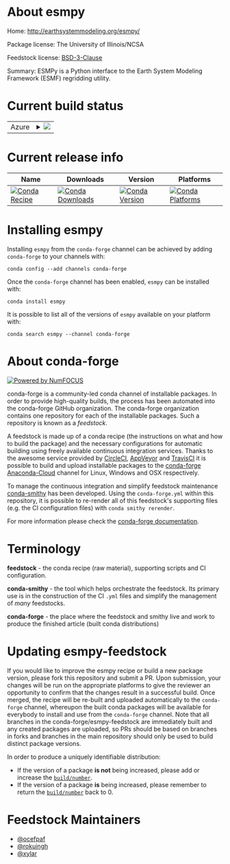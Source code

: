About esmpy
===========

Home: http://earthsystemmodeling.org/esmpy/

Package license: The University of Illinois/NCSA

Feedstock license: [BSD-3-Clause](https://github.com/conda-forge/esmpy-feedstock/blob/master/LICENSE.txt)

Summary: ESMPy is a Python interface to the Earth System Modeling Framework (ESMF) regridding utility.

Current build status
====================


<table>
    
  <tr>
    <td>Azure</td>
    <td>
      <details>
        <summary>
          <a href="https://dev.azure.com/conda-forge/feedstock-builds/_build/latest?definitionId=5321&branchName=master">
            <img src="https://dev.azure.com/conda-forge/feedstock-builds/_apis/build/status/esmpy-feedstock?branchName=master">
          </a>
        </summary>
        <table>
          <thead><tr><th>Variant</th><th>Status</th></tr></thead>
          <tbody><tr>
              <td>linux_64_mpimpichnumpy1.17python3.6.____cpython</td>
              <td>
                <a href="https://dev.azure.com/conda-forge/feedstock-builds/_build/latest?definitionId=5321&branchName=master">
                  <img src="https://dev.azure.com/conda-forge/feedstock-builds/_apis/build/status/esmpy-feedstock?branchName=master&jobName=linux&configuration=linux_64_mpimpichnumpy1.17python3.6.____cpython" alt="variant">
                </a>
              </td>
            </tr><tr>
              <td>linux_64_mpimpichnumpy1.17python3.7.____cpython</td>
              <td>
                <a href="https://dev.azure.com/conda-forge/feedstock-builds/_build/latest?definitionId=5321&branchName=master">
                  <img src="https://dev.azure.com/conda-forge/feedstock-builds/_apis/build/status/esmpy-feedstock?branchName=master&jobName=linux&configuration=linux_64_mpimpichnumpy1.17python3.7.____cpython" alt="variant">
                </a>
              </td>
            </tr><tr>
              <td>linux_64_mpimpichnumpy1.17python3.8.____cpython</td>
              <td>
                <a href="https://dev.azure.com/conda-forge/feedstock-builds/_build/latest?definitionId=5321&branchName=master">
                  <img src="https://dev.azure.com/conda-forge/feedstock-builds/_apis/build/status/esmpy-feedstock?branchName=master&jobName=linux&configuration=linux_64_mpimpichnumpy1.17python3.8.____cpython" alt="variant">
                </a>
              </td>
            </tr><tr>
              <td>linux_64_mpimpichnumpy1.19python3.7.____73_pypy</td>
              <td>
                <a href="https://dev.azure.com/conda-forge/feedstock-builds/_build/latest?definitionId=5321&branchName=master">
                  <img src="https://dev.azure.com/conda-forge/feedstock-builds/_apis/build/status/esmpy-feedstock?branchName=master&jobName=linux&configuration=linux_64_mpimpichnumpy1.19python3.7.____73_pypy" alt="variant">
                </a>
              </td>
            </tr><tr>
              <td>linux_64_mpimpichnumpy1.19python3.9.____cpython</td>
              <td>
                <a href="https://dev.azure.com/conda-forge/feedstock-builds/_build/latest?definitionId=5321&branchName=master">
                  <img src="https://dev.azure.com/conda-forge/feedstock-builds/_apis/build/status/esmpy-feedstock?branchName=master&jobName=linux&configuration=linux_64_mpimpichnumpy1.19python3.9.____cpython" alt="variant">
                </a>
              </td>
            </tr><tr>
              <td>linux_64_mpinompinumpy1.17python3.6.____cpython</td>
              <td>
                <a href="https://dev.azure.com/conda-forge/feedstock-builds/_build/latest?definitionId=5321&branchName=master">
                  <img src="https://dev.azure.com/conda-forge/feedstock-builds/_apis/build/status/esmpy-feedstock?branchName=master&jobName=linux&configuration=linux_64_mpinompinumpy1.17python3.6.____cpython" alt="variant">
                </a>
              </td>
            </tr><tr>
              <td>linux_64_mpinompinumpy1.17python3.7.____cpython</td>
              <td>
                <a href="https://dev.azure.com/conda-forge/feedstock-builds/_build/latest?definitionId=5321&branchName=master">
                  <img src="https://dev.azure.com/conda-forge/feedstock-builds/_apis/build/status/esmpy-feedstock?branchName=master&jobName=linux&configuration=linux_64_mpinompinumpy1.17python3.7.____cpython" alt="variant">
                </a>
              </td>
            </tr><tr>
              <td>linux_64_mpinompinumpy1.17python3.8.____cpython</td>
              <td>
                <a href="https://dev.azure.com/conda-forge/feedstock-builds/_build/latest?definitionId=5321&branchName=master">
                  <img src="https://dev.azure.com/conda-forge/feedstock-builds/_apis/build/status/esmpy-feedstock?branchName=master&jobName=linux&configuration=linux_64_mpinompinumpy1.17python3.8.____cpython" alt="variant">
                </a>
              </td>
            </tr><tr>
              <td>linux_64_mpinompinumpy1.19python3.7.____73_pypy</td>
              <td>
                <a href="https://dev.azure.com/conda-forge/feedstock-builds/_build/latest?definitionId=5321&branchName=master">
                  <img src="https://dev.azure.com/conda-forge/feedstock-builds/_apis/build/status/esmpy-feedstock?branchName=master&jobName=linux&configuration=linux_64_mpinompinumpy1.19python3.7.____73_pypy" alt="variant">
                </a>
              </td>
            </tr><tr>
              <td>linux_64_mpinompinumpy1.19python3.9.____cpython</td>
              <td>
                <a href="https://dev.azure.com/conda-forge/feedstock-builds/_build/latest?definitionId=5321&branchName=master">
                  <img src="https://dev.azure.com/conda-forge/feedstock-builds/_apis/build/status/esmpy-feedstock?branchName=master&jobName=linux&configuration=linux_64_mpinompinumpy1.19python3.9.____cpython" alt="variant">
                </a>
              </td>
            </tr><tr>
              <td>linux_64_mpiopenmpinumpy1.17python3.6.____cpython</td>
              <td>
                <a href="https://dev.azure.com/conda-forge/feedstock-builds/_build/latest?definitionId=5321&branchName=master">
                  <img src="https://dev.azure.com/conda-forge/feedstock-builds/_apis/build/status/esmpy-feedstock?branchName=master&jobName=linux&configuration=linux_64_mpiopenmpinumpy1.17python3.6.____cpython" alt="variant">
                </a>
              </td>
            </tr><tr>
              <td>linux_64_mpiopenmpinumpy1.17python3.7.____cpython</td>
              <td>
                <a href="https://dev.azure.com/conda-forge/feedstock-builds/_build/latest?definitionId=5321&branchName=master">
                  <img src="https://dev.azure.com/conda-forge/feedstock-builds/_apis/build/status/esmpy-feedstock?branchName=master&jobName=linux&configuration=linux_64_mpiopenmpinumpy1.17python3.7.____cpython" alt="variant">
                </a>
              </td>
            </tr><tr>
              <td>linux_64_mpiopenmpinumpy1.17python3.8.____cpython</td>
              <td>
                <a href="https://dev.azure.com/conda-forge/feedstock-builds/_build/latest?definitionId=5321&branchName=master">
                  <img src="https://dev.azure.com/conda-forge/feedstock-builds/_apis/build/status/esmpy-feedstock?branchName=master&jobName=linux&configuration=linux_64_mpiopenmpinumpy1.17python3.8.____cpython" alt="variant">
                </a>
              </td>
            </tr><tr>
              <td>linux_64_mpiopenmpinumpy1.19python3.7.____73_pypy</td>
              <td>
                <a href="https://dev.azure.com/conda-forge/feedstock-builds/_build/latest?definitionId=5321&branchName=master">
                  <img src="https://dev.azure.com/conda-forge/feedstock-builds/_apis/build/status/esmpy-feedstock?branchName=master&jobName=linux&configuration=linux_64_mpiopenmpinumpy1.19python3.7.____73_pypy" alt="variant">
                </a>
              </td>
            </tr><tr>
              <td>linux_64_mpiopenmpinumpy1.19python3.9.____cpython</td>
              <td>
                <a href="https://dev.azure.com/conda-forge/feedstock-builds/_build/latest?definitionId=5321&branchName=master">
                  <img src="https://dev.azure.com/conda-forge/feedstock-builds/_apis/build/status/esmpy-feedstock?branchName=master&jobName=linux&configuration=linux_64_mpiopenmpinumpy1.19python3.9.____cpython" alt="variant">
                </a>
              </td>
            </tr><tr>
              <td>osx_64_mpimpichnumpy1.17python3.6.____cpython</td>
              <td>
                <a href="https://dev.azure.com/conda-forge/feedstock-builds/_build/latest?definitionId=5321&branchName=master">
                  <img src="https://dev.azure.com/conda-forge/feedstock-builds/_apis/build/status/esmpy-feedstock?branchName=master&jobName=osx&configuration=osx_64_mpimpichnumpy1.17python3.6.____cpython" alt="variant">
                </a>
              </td>
            </tr><tr>
              <td>osx_64_mpimpichnumpy1.17python3.7.____cpython</td>
              <td>
                <a href="https://dev.azure.com/conda-forge/feedstock-builds/_build/latest?definitionId=5321&branchName=master">
                  <img src="https://dev.azure.com/conda-forge/feedstock-builds/_apis/build/status/esmpy-feedstock?branchName=master&jobName=osx&configuration=osx_64_mpimpichnumpy1.17python3.7.____cpython" alt="variant">
                </a>
              </td>
            </tr><tr>
              <td>osx_64_mpimpichnumpy1.17python3.8.____cpython</td>
              <td>
                <a href="https://dev.azure.com/conda-forge/feedstock-builds/_build/latest?definitionId=5321&branchName=master">
                  <img src="https://dev.azure.com/conda-forge/feedstock-builds/_apis/build/status/esmpy-feedstock?branchName=master&jobName=osx&configuration=osx_64_mpimpichnumpy1.17python3.8.____cpython" alt="variant">
                </a>
              </td>
            </tr><tr>
              <td>osx_64_mpimpichnumpy1.19python3.7.____73_pypy</td>
              <td>
                <a href="https://dev.azure.com/conda-forge/feedstock-builds/_build/latest?definitionId=5321&branchName=master">
                  <img src="https://dev.azure.com/conda-forge/feedstock-builds/_apis/build/status/esmpy-feedstock?branchName=master&jobName=osx&configuration=osx_64_mpimpichnumpy1.19python3.7.____73_pypy" alt="variant">
                </a>
              </td>
            </tr><tr>
              <td>osx_64_mpimpichnumpy1.19python3.9.____cpython</td>
              <td>
                <a href="https://dev.azure.com/conda-forge/feedstock-builds/_build/latest?definitionId=5321&branchName=master">
                  <img src="https://dev.azure.com/conda-forge/feedstock-builds/_apis/build/status/esmpy-feedstock?branchName=master&jobName=osx&configuration=osx_64_mpimpichnumpy1.19python3.9.____cpython" alt="variant">
                </a>
              </td>
            </tr><tr>
              <td>osx_64_mpinompinumpy1.17python3.6.____cpython</td>
              <td>
                <a href="https://dev.azure.com/conda-forge/feedstock-builds/_build/latest?definitionId=5321&branchName=master">
                  <img src="https://dev.azure.com/conda-forge/feedstock-builds/_apis/build/status/esmpy-feedstock?branchName=master&jobName=osx&configuration=osx_64_mpinompinumpy1.17python3.6.____cpython" alt="variant">
                </a>
              </td>
            </tr><tr>
              <td>osx_64_mpinompinumpy1.17python3.7.____cpython</td>
              <td>
                <a href="https://dev.azure.com/conda-forge/feedstock-builds/_build/latest?definitionId=5321&branchName=master">
                  <img src="https://dev.azure.com/conda-forge/feedstock-builds/_apis/build/status/esmpy-feedstock?branchName=master&jobName=osx&configuration=osx_64_mpinompinumpy1.17python3.7.____cpython" alt="variant">
                </a>
              </td>
            </tr><tr>
              <td>osx_64_mpinompinumpy1.17python3.8.____cpython</td>
              <td>
                <a href="https://dev.azure.com/conda-forge/feedstock-builds/_build/latest?definitionId=5321&branchName=master">
                  <img src="https://dev.azure.com/conda-forge/feedstock-builds/_apis/build/status/esmpy-feedstock?branchName=master&jobName=osx&configuration=osx_64_mpinompinumpy1.17python3.8.____cpython" alt="variant">
                </a>
              </td>
            </tr><tr>
              <td>osx_64_mpinompinumpy1.19python3.7.____73_pypy</td>
              <td>
                <a href="https://dev.azure.com/conda-forge/feedstock-builds/_build/latest?definitionId=5321&branchName=master">
                  <img src="https://dev.azure.com/conda-forge/feedstock-builds/_apis/build/status/esmpy-feedstock?branchName=master&jobName=osx&configuration=osx_64_mpinompinumpy1.19python3.7.____73_pypy" alt="variant">
                </a>
              </td>
            </tr><tr>
              <td>osx_64_mpinompinumpy1.19python3.9.____cpython</td>
              <td>
                <a href="https://dev.azure.com/conda-forge/feedstock-builds/_build/latest?definitionId=5321&branchName=master">
                  <img src="https://dev.azure.com/conda-forge/feedstock-builds/_apis/build/status/esmpy-feedstock?branchName=master&jobName=osx&configuration=osx_64_mpinompinumpy1.19python3.9.____cpython" alt="variant">
                </a>
              </td>
            </tr><tr>
              <td>osx_64_mpiopenmpinumpy1.17python3.6.____cpython</td>
              <td>
                <a href="https://dev.azure.com/conda-forge/feedstock-builds/_build/latest?definitionId=5321&branchName=master">
                  <img src="https://dev.azure.com/conda-forge/feedstock-builds/_apis/build/status/esmpy-feedstock?branchName=master&jobName=osx&configuration=osx_64_mpiopenmpinumpy1.17python3.6.____cpython" alt="variant">
                </a>
              </td>
            </tr><tr>
              <td>osx_64_mpiopenmpinumpy1.17python3.7.____cpython</td>
              <td>
                <a href="https://dev.azure.com/conda-forge/feedstock-builds/_build/latest?definitionId=5321&branchName=master">
                  <img src="https://dev.azure.com/conda-forge/feedstock-builds/_apis/build/status/esmpy-feedstock?branchName=master&jobName=osx&configuration=osx_64_mpiopenmpinumpy1.17python3.7.____cpython" alt="variant">
                </a>
              </td>
            </tr><tr>
              <td>osx_64_mpiopenmpinumpy1.17python3.8.____cpython</td>
              <td>
                <a href="https://dev.azure.com/conda-forge/feedstock-builds/_build/latest?definitionId=5321&branchName=master">
                  <img src="https://dev.azure.com/conda-forge/feedstock-builds/_apis/build/status/esmpy-feedstock?branchName=master&jobName=osx&configuration=osx_64_mpiopenmpinumpy1.17python3.8.____cpython" alt="variant">
                </a>
              </td>
            </tr><tr>
              <td>osx_64_mpiopenmpinumpy1.19python3.7.____73_pypy</td>
              <td>
                <a href="https://dev.azure.com/conda-forge/feedstock-builds/_build/latest?definitionId=5321&branchName=master">
                  <img src="https://dev.azure.com/conda-forge/feedstock-builds/_apis/build/status/esmpy-feedstock?branchName=master&jobName=osx&configuration=osx_64_mpiopenmpinumpy1.19python3.7.____73_pypy" alt="variant">
                </a>
              </td>
            </tr><tr>
              <td>osx_64_mpiopenmpinumpy1.19python3.9.____cpython</td>
              <td>
                <a href="https://dev.azure.com/conda-forge/feedstock-builds/_build/latest?definitionId=5321&branchName=master">
                  <img src="https://dev.azure.com/conda-forge/feedstock-builds/_apis/build/status/esmpy-feedstock?branchName=master&jobName=osx&configuration=osx_64_mpiopenmpinumpy1.19python3.9.____cpython" alt="variant">
                </a>
              </td>
            </tr>
          </tbody>
        </table>
      </details>
    </td>
  </tr>
</table>

Current release info
====================

| Name | Downloads | Version | Platforms |
| --- | --- | --- | --- |
| [![Conda Recipe](https://img.shields.io/badge/recipe-esmpy-green.svg)](https://anaconda.org/conda-forge/esmpy) | [![Conda Downloads](https://img.shields.io/conda/dn/conda-forge/esmpy.svg)](https://anaconda.org/conda-forge/esmpy) | [![Conda Version](https://img.shields.io/conda/vn/conda-forge/esmpy.svg)](https://anaconda.org/conda-forge/esmpy) | [![Conda Platforms](https://img.shields.io/conda/pn/conda-forge/esmpy.svg)](https://anaconda.org/conda-forge/esmpy) |

Installing esmpy
================

Installing `esmpy` from the `conda-forge` channel can be achieved by adding `conda-forge` to your channels with:

```
conda config --add channels conda-forge
```

Once the `conda-forge` channel has been enabled, `esmpy` can be installed with:

```
conda install esmpy
```

It is possible to list all of the versions of `esmpy` available on your platform with:

```
conda search esmpy --channel conda-forge
```


About conda-forge
=================

[![Powered by NumFOCUS](https://img.shields.io/badge/powered%20by-NumFOCUS-orange.svg?style=flat&colorA=E1523D&colorB=007D8A)](http://numfocus.org)

conda-forge is a community-led conda channel of installable packages.
In order to provide high-quality builds, the process has been automated into the
conda-forge GitHub organization. The conda-forge organization contains one repository
for each of the installable packages. Such a repository is known as a *feedstock*.

A feedstock is made up of a conda recipe (the instructions on what and how to build
the package) and the necessary configurations for automatic building using freely
available continuous integration services. Thanks to the awesome service provided by
[CircleCI](https://circleci.com/), [AppVeyor](https://www.appveyor.com/)
and [TravisCI](https://travis-ci.com/) it is possible to build and upload installable
packages to the [conda-forge](https://anaconda.org/conda-forge)
[Anaconda-Cloud](https://anaconda.org/) channel for Linux, Windows and OSX respectively.

To manage the continuous integration and simplify feedstock maintenance
[conda-smithy](https://github.com/conda-forge/conda-smithy) has been developed.
Using the ``conda-forge.yml`` within this repository, it is possible to re-render all of
this feedstock's supporting files (e.g. the CI configuration files) with ``conda smithy rerender``.

For more information please check the [conda-forge documentation](https://conda-forge.org/docs/).

Terminology
===========

**feedstock** - the conda recipe (raw material), supporting scripts and CI configuration.

**conda-smithy** - the tool which helps orchestrate the feedstock.
                   Its primary use is in the construction of the CI ``.yml`` files
                   and simplify the management of *many* feedstocks.

**conda-forge** - the place where the feedstock and smithy live and work to
                  produce the finished article (built conda distributions)


Updating esmpy-feedstock
========================

If you would like to improve the esmpy recipe or build a new
package version, please fork this repository and submit a PR. Upon submission,
your changes will be run on the appropriate platforms to give the reviewer an
opportunity to confirm that the changes result in a successful build. Once
merged, the recipe will be re-built and uploaded automatically to the
`conda-forge` channel, whereupon the built conda packages will be available for
everybody to install and use from the `conda-forge` channel.
Note that all branches in the conda-forge/esmpy-feedstock are
immediately built and any created packages are uploaded, so PRs should be based
on branches in forks and branches in the main repository should only be used to
build distinct package versions.

In order to produce a uniquely identifiable distribution:
 * If the version of a package **is not** being increased, please add or increase
   the [``build/number``](https://docs.conda.io/projects/conda-build/en/latest/resources/define-metadata.html#build-number-and-string).
 * If the version of a package **is** being increased, please remember to return
   the [``build/number``](https://docs.conda.io/projects/conda-build/en/latest/resources/define-metadata.html#build-number-and-string)
   back to 0.

Feedstock Maintainers
=====================

* [@ocefpaf](https://github.com/ocefpaf/)
* [@rokuingh](https://github.com/rokuingh/)
* [@xylar](https://github.com/xylar/)

